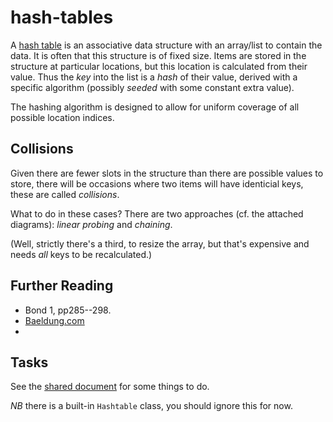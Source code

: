 # hash-tables

A [hash table](https://en.wikipedia.org/wiki/Hash_table) is an associative data structure with an array/list to contain the data. It is often that this structure is of fixed size. Items are stored in the structure at particular locations, but this location is calculated from their value. Thus the _key_ into the list is a _hash_ of their value, derived with a specific algorithm (possibly _seeded_ with some constant extra value). 

The hashing algorithm is designed to allow for uniform coverage of all possible location indices. 

## Collisions 

Given there are fewer slots in the structure than there are possible values to store, there will be occasions where two items will have identicial keys, these are called _collisions_. 

What to do in these cases? There are two approaches (cf. the attached diagrams): _linear probing_ and _chaining_. 

(Well, strictly there's a third, to resize the array, but that's expensive and needs *all* keys to be recalculated.) 

## Further Reading 

- Bond 1, pp285--298. 
- [Baeldung.com](https://www.baeldung.com/cs/hash-tables) 
- 

## Tasks

See the [shared document](https://docs.google.com/document/d/1lXkSRJYWdgIysSzLaU5dLR_b3a0rKdVCAc9pabMqvec/edit?usp=sharing) for some things to do. 

*NB* there is a built-in `Hashtable` class, you should ignore this for now. 
